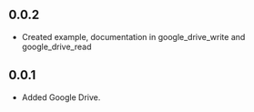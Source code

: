 ## 0.0.2

* Created example, documentation in google_drive_write and google_drive_read

## 0.0.1

* Added Google Drive.
